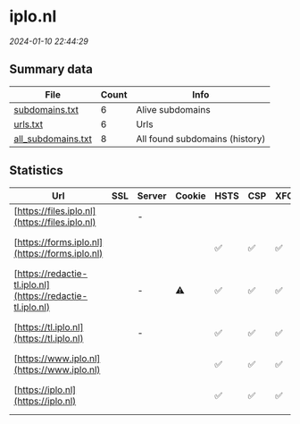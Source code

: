 # iplo.nl
*2024-01-10 22:44:29*
## Summary data
| File       | Count | Info |
|------------|-------|------|
|[subdomains.txt](/data/iplo.nl/subdomains.txt)|6|Alive subdomains|
|[urls.txt](/data/iplo.nl/urls.txt)|6|Urls|
|[all_subdomains.txt](/data/iplo.nl/all_subdomains.txt)|8|All found subdomains (history)|
## Statistics
| Url | SSL | Server | Cookie | HSTS | CSP | XFO | XXP | RP | Tech |Title |
|------------|-------|------|------|------|------|------|------|------|------|------|
|[https://files.iplo.nl](https://files.iplo.nl)| |-| | | | | |:white_check_mark: |||
|[https://forms.iplo.nl](https://forms.iplo.nl)| || |:white_check_mark: |:white_check_mark: |:white_check_mark: |:white_check_mark: |HSTS Microsoft A...|Document Moved|
|[https://redactie-tl.iplo.nl](https://redactie-tl.iplo.nl)| |-|:warning: |:white_check_mark: |:white_check_mark: |:white_check_mark: |:white_check_mark: |HSTS Microsoft A...|Object moved|
|[https://tl.iplo.nl](https://tl.iplo.nl)| |-| |:white_check_mark: |:white_check_mark: |:white_check_mark: |:white_check_mark: |Google Tag Manag...|Technische leidr...|
|[https://www.iplo.nl](https://www.iplo.nl)| || |:white_check_mark: |:white_check_mark: |:white_check_mark: |:white_check_mark: |HSTS|Object moved|
|[https://iplo.nl](https://iplo.nl)| || |:white_check_mark: |:white_check_mark: |:white_check_mark: |:white_check_mark: |Google Tag Manag...|Home | Informati...|